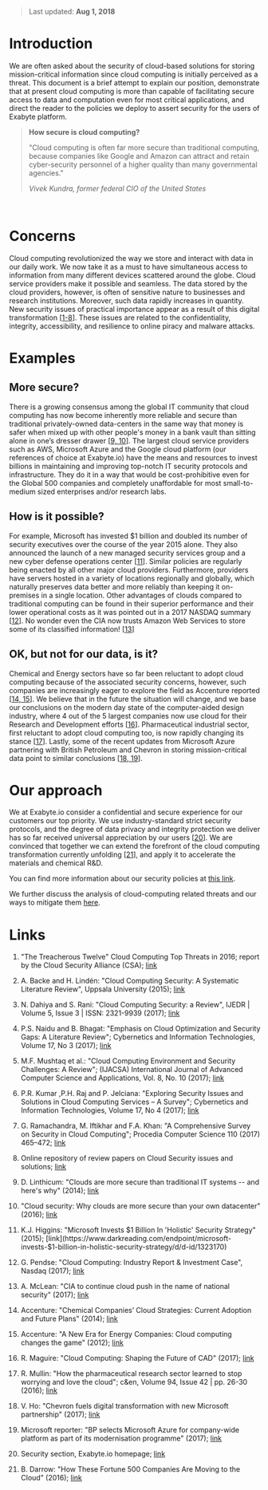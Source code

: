 <!-- by GM, TB -->

> Last updated: **Aug 1, 2018**

# Introduction

We are often asked about the security of cloud-based solutions for storing mission-critical information since cloud computing is initially perceived as a threat. This document is a brief attempt to explain our position, demonstrate that at present cloud computing is more than capable of facilitating secure access to data and computation even for most critical applications, and direct the reader to the policies we deploy to assert security for the users of Exabyte platform.

> **How secure is cloud computing?**
>
> "Cloud computing is often far more secure than traditional computing, because companies like Google and Amazon can attract and retain cyber-security personnel of a higher quality than many governmental agencies."
>
> *Vivek Kundra, former federal CIO of the United States*
<br>

# Concerns

Cloud computing revolutionized the way we store and interact with data in our daily work. We now take it as a must to have simultaneous access to information from many different devices scattered around the globe. Cloud service providers make it possible and seamless. The data stored by the cloud providers, however, is often of sensitive nature to businesses and research institutions. Moreover, such data rapidly increases in quantity. New security issues of practical importance appear as a result of this digital transformation [[1-8](#links)]. These issues are related to the confidentiality, integrity, accessibility, and resilience to online piracy and malware attacks.

# Examples

## More secure?

There is a  growing consensus among the global IT community that cloud computing has now become inherently more reliable and secure than traditional privately-owned data-centers in the same way that money is safer when mixed up with other people's money in a bank vault than sitting alone in one’s dresser drawer [[9, 10](#links)]. The largest cloud service providers such as AWS, Microsoft Azure and the Google cloud platform (our references of choice at Exabyte.io) have the means and resources to invest billions in maintaining and improving top-notch IT security protocols and infrastructure. They do it in a way that would be cost-prohibitive even for the Global 500 companies and completely unaffordable for most small-to-medium sized enterprises and/or research labs.

## How is it possible?

For example, Microsoft has invested $1 billion and doubled its number of security executives over the course of the year 2015 alone. They also announced the launch of a new managed security services group and a new cyber defense operations center [[11](#links)]. Similar policies are regularly being enacted by all other major cloud providers. Furthermore, providers have servers hosted in a variety of locations regionally and globally, which naturally preserves data better and more reliably than keeping it on-premises in a single location. Other advantages of clouds compared to traditional computing can be found in their superior performance and their lower operational costs as it was pointed out in a 2017 NASDAQ summary [[12](#links)]. No wonder even the CIA now trusts Amazon Web Services to store some of its classified information! [[13](#links)]

## OK, but not for our data, is it?

Chemical and Energy sectors have so far been reluctant to adopt cloud computing because of the associated security concerns, however, such companies are increasingly eager to explore the field as Accenture reported [[14, 15](#links)]. We believe that in the future the situation will change, and we base our conclusions on the modern day state of the computer-aided design industry, where 4 out of the 5 largest companies now use cloud for their Research and Development efforts [[16](#links)]. Pharmaceutical industrial sector, first reluctant to adopt cloud computing too, is now rapidly changing its stance [[17](#links)]. Lastly, some of the recent updates from Microsoft Azure partnering with British Petroleum and Chevron in storing mission-critical data point to similar conclusions [[18, 19](#links)].

# Our approach

We at Exabyte.io consider a confidential and secure experience for our customers our top priority. We use industry-standard strict security protocols, and the degree of data privacy and integrity protection we deliver has so far received universal appreciation by our users [[20](#links)]. We are convinced that together we can extend the forefront of the cloud computing transformation currently unfolding [[21](#links)], and apply it to accelerate the materials and chemical R&D.

You can find more information about our security policies at [this link](security-policies.md).

We further discuss the analysis of cloud-computing related threats and our ways to mitigate them [here](./threats-analysis.md).

# Links

1. "The Treacherous Twelve" Cloud Computing Top Threats in 2016; report by the Cloud Security Alliance (CSA); [link](https://downloads.cloudsecurityalliance.org/assets/research/top-threats/Treacherous-12_Cloud-Computing_Top-Threats.pdf)

2. A. Backe and H. Lindén: "Cloud Computing Security: A Systematic Literature Review", Uppsala University (2015); [link](https://www.diva-portal.org/smash/get/diva2:825307/FULLTEXT01.pdf)

3. N. Dahiya and S. Rani: "Cloud Computing Security: a Review", IJEDR | Volume 5, Issue 3 | ISSN: 2321-9939 (2017); [link](https://drive.google.com/open?id=163q_uWPVe1ZYEU6psjXXt2MW_WTazotl)

4. P.S. Naidu and B. Bhagat: "Emphasis on Cloud Optimization and Security Gaps: A Literature Review"; Cybernetics and Information Technologies, Volume 17, No 3 (2017); [link](https://drive.google.com/open?id=1jMMcn6jwob5R6MRrP7cCpjeh2MLovbN1)

5. M.F. Mushtaq et al.: "Cloud Computing Environment and Security Challenges: A Review"; (IJACSA) International Journal of Advanced Computer Science and Applications, Vol. 8, No. 10 (2017); [link](https://drive.google.com/open?id=1AbtjuaWA6eNcQ8Ylok8eVhgigzLl2_4N)

6. P.R. Kumar ,P.H. Raj and P. Jelciana: "Exploring Security Issues and Solutions in Cloud Computing Services – A Survey"; Cybernetics and Information Technologies, Volume 17, No 4 (2017); [link](https://drive.google.com/open?id=1VHOqqp_rw5w6diMet4PKuB8PkULN0Ds8)

7. G. Ramachandra, M. Iftikhar and F.A. Khan: "A Comprehensive Survey on Security in Cloud Computing"; Procedia Computer Science 110 (2017) 465–472; [link](https://drive.google.com/open?id=1fboYHk7KpU9ERjg_vc7IBXndv5CH02pZ)

8. Online repository of review papers on Cloud Security issues and solutions; [link](https://drive.google.com/drive/folders/1_OXl4t2v6nI545T_RS1Iz9-82ygbvlH1)

9. D. Linthicum: "Clouds are more secure than traditional IT systems -- and here's why" (2014); [link](https://searchcloudcomputing.techtarget.com/opinion/Clouds-are-more-secure-than-traditional-IT-systems-and-heres-why)

10. "Cloud security: Why clouds are more secure than your own datacenter" (2016); [link](http://ciosurvivalguide.com/blog/cloud-security-why-clouds-are-more-secure-than-your-own-datacenter)

11. K.J. Higgins: "Microsoft Invests $1 Billion In 'Holistic' Security Strategy" (2015); [link](https://www.darkreading.com/endpoint/microsoft-invests-$1-billion-in-holistic-security-strategy/d/d-id/1323170)

12. G. Pendse: "Cloud Computing: Industry Report & Investment Case", Nasdaq (2017); [link](https://business.nasdaq.com/marketinsite/2017/Cloud-Computing-Industry-Report-and-Investment-Case.html)

13. A. McLean: "CIA to continue cloud push in the name of national security" (2017); [link](https://www.zdnet.com/article/cia-to-continue-cloud-push-in-the-name-of-national-security/)

14. Accenture: "Chemical Companies’ Cloud Strategies: Current Adoption and Future Plans" (2014); [link](https://www.accenture.com/t20151013T135810__w__/us-en/_acnmedia/Accenture/Conversion-Assets/DotCom/Documents/Global/PDF/Dualpub_7/Accenture-Chemical-Companies-Cloud-Strategies-Current-Adoption-Future-Plans.pdf)

15. Accenture: "A New Era for Energy Companies: Cloud computing changes the game" (2012); [link](https://www.accenture.com/t00010101T000000__w__/fr-fr/_acnmedia/Accenture/Conversion-Assets/DotCom/Documents/Global/PDF/Technology_2/Accenture-New-Era-Energy-Companies-Cloud-Computing-Changes-Game.ashx)

16. R. Maguire: "Cloud Computing: Shaping the Future of CAD" (2017); [link](https://www.industryweek.com/cloud-computing/shaping-future-cad)

17. R. Mullin: "How the pharmaceutical research sector learned to stop worrying and love the cloud"; c&en, Volume 94, Issue 42 | pp. 26-30 (2016); [link](https://cen.acs.org/articles/94/i42/Cloud-computing.html)

18. V. Ho: "Chevron fuels digital transformation with new Microsoft partnership" (2017); [link](https://news.microsoft.com/transform/chevron-fuels-digital-transformation-with-new-microsoft-partnership/)

19. Microsoft reporter: "BP selects Microsoft Azure for company-wide platform as part of its modernisation programme" (2017); [link](https://news.microsoft.com/en-gb/2017/07/25/bp-selects-microsoft-azure-company-wide-platform-part-modernisation-programme-2/)

20. Security section, Exabyte.io homepage; [link](https://exabyte.io/#security) 

21. B. Darrow: "How These Fortune 500 Companies Are Moving to the Cloud" (2016); [link](http://fortune.com/2016/07/19/big-companies-many-clouds/)
